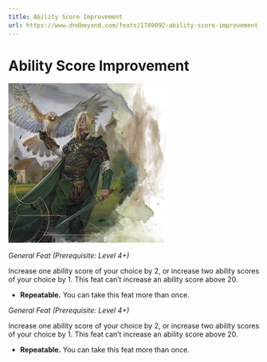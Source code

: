 ```yaml
---
title: Ability Score Improvement
url: https://www.dndbeyond.com/feats/1789092-ability-score-improvement
---
```


# Ability Score Improvement

![Ability Score Improvement](ability-score-improvement.png)

*General Feat (Prerequisite: Level 4+)*

Increase one ability score of your choice by 2, or increase two ability scores of your choice by 1. This feat can’t increase an ability score above 20.

* **Repeatable.** You can take this feat more than once.

*General Feat (Prerequisite: Level 4+)*

Increase one ability score of your choice by 2, or increase two ability scores of your choice by 1. This feat can’t increase an ability score above 20.

* **Repeatable.** You can take this feat more than once.